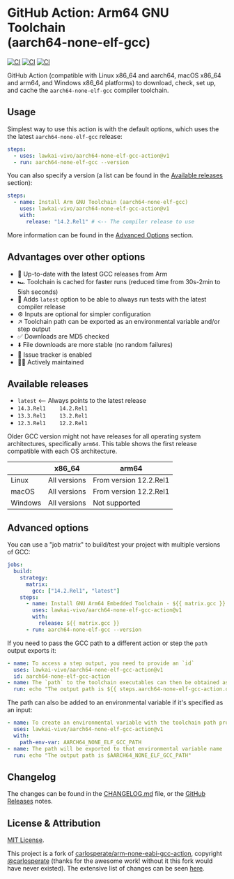 # GitHub Action: Arm64 GNU Toolchain <br> (aarch64-none-elf-gcc)

[![CI](https://github.com/lawkai-vivo/aarch64-none-elf-gcc-action/actions/workflows/test.yml/badge.svg)](https://github.com/lawkai-vivo/aarch64-none-elf-gcc-action/actions/workflows/test.yml) [![CI](https://github.com/lawkai-vivo/aarch64-none-elf-gcc-action/actions/workflows/test-all-releases.yml/badge.svg)](https://github.com/lawkai-vivo/aarch64-none-elf-gcc-action/actions/workflows/test-all-releases.yml) [![CI](https://github.com/lawkai-vivo/aarch64-none-elf-gcc-action/actions/workflows/check-urls.yml/badge.svg)](https://github.com/lawkai-vivo/aarch64-none-elf-gcc-action/actions/workflows/check-urls.yml)

GitHub Action (compatible with Linux x86_64 and aarch64, macOS x86_64
and arm64, and Windows x86_64 platforms) to download, check, set up,
and cache the `aarch64-none-elf-gcc` compiler toolchain.

## Usage

Simplest way to use this action is with the default options, which uses the
the latest `aarch64-none-elf-gcc` release:

```yaml
steps:
  - uses: lawkai-vivo/aarch64-none-elf-gcc-action@v1
  - run: aarch64-none-elf-gcc --version
```

You can also specify a version (a list can be found in the
[Available releases](#available-releases) section):

```yaml
steps:
  - name: Install Arm GNU Toolchain (aarch64-none-elf-gcc)
    uses: lawkai-vivo/aarch64-none-elf-gcc-action@v1
    with:
      release: "14.2.Rel1" # <-- The compiler release to use
```

More information can be found in the [Advanced Options](#advanced-options)
section.

## Advantages over other options

- 🚀 Up-to-date with the latest GCC releases from Arm
- 🏎 Toolchain is cached for faster runs (reduced time from 30s-2min to 5ish seconds)
- 📅 Adds `latest` option to be able to always run tests with the latest compiler release
- ⚙️ Inputs are optional for simpler configuration
- ↗️ Toolchain path can be exported as an environmental variable and/or step output
- ✅ Downloads are MD5 checked
- ⬇️ File downloads are more stable (no random failures)
- 🐞 Issue tracker is enabled
- 🧑‍💻 Actively maintained

## Available releases

- `latest` <-- Always points to the latest release
- `14.3.Rel1` &nbsp;&nbsp;&nbsp;&nbsp;&nbsp;&nbsp; `14.2.Rel1`
- `13.3.Rel1` &nbsp;&nbsp;&nbsp;&nbsp;&nbsp;&nbsp; `13.2.Rel1`
- `12.3.Rel1` &nbsp;&nbsp;&nbsp;&nbsp;&nbsp;&nbsp; `12.2.Rel1`

Older GCC version might not have releases for all operating system
architectures, specifically `arm64`.
This table shows the first release compatible with each OS architecture.

|         | x86_64       | arm64                  |
| ------- | ------------ | ---------------------- |
| Linux   | All versions | From version 12.2.Rel1 |
| macOS   | All versions | From version 12.2.Rel1 |
| Windows | All versions | Not supported          |

## Advanced options

You can use a "job matrix" to build/test your project with multiple versions
of GCC:

```yaml
jobs:
  build:
    strategy:
      matrix:
        gcc: ["14.2.Rel1", "latest"]
    steps:
      - name: Install GNU Arm64 Embedded Toolchain - ${{ matrix.gcc }}
        uses: lawkai-vivo/aarch64-none-elf-gcc-action@v1
        with:
          release: ${{ matrix.gcc }}
      - run: aarch64-none-elf-gcc --version
```

If you need to pass the GCC path to a different action or step the `path`
output exports it:

```yaml
- name: To access a step output, you need to provide an `id`
  uses: lawkai-vivo/aarch64-none-elf-gcc-action@v1
  id: aarch64-none-elf-gcc-action
- name: The `path` to the toolchain executables can then be obtained as an output
  run: echo "The output path is ${{ steps.aarch64-none-elf-gcc-action.outputs.path }}"
```

The path can also be added to an environmental variable if it's specified as
an input:

```yaml
- name: To create an environmental variable with the toolchain path provide a name via the `path-env-var` input
  uses: lawkai-vivo/aarch64-none-elf-gcc-action@v1
  with:
    path-env-var: AARCH64_NONE_ELF_GCC_PATH
- name: The path will be exported to that environmental variable name
  run: echo "The output path is $AARCH64_NONE_ELF_GCC_PATH"
```

## Changelog

The changes can be found in the [CHANGELOG.md](https://github.com/lawkai-vivo/aarch64-none-elf-gcc-action/blob/main/CHANGELOG.md)
file, or the [GitHub Releases](https://github.com/lawkai-vivo/aarch64-none-elf-gcc-action/releases) notes.

## License & Attribution

[MIT License](LICENSE).

This project is a fork of [carlosperate/arm-none-eabi-gcc-action](https://github.com/carlosperate/arm-none-eabi-gcc-action),
copyright [@carlosperate](https://github.com/carlosperate) (thanks for the awesome work! without it this fork would have never existed).
The extensive list of changes can be seen
[here](https://github.com/lawkai-vivo/aarch64-none-elf-gcc-action/compare/a532c97fbfff58385beb2247ae1464dc4cc71724...main).
